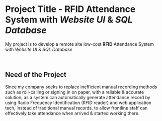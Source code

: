 <h1>Project Title - <b>RFID</b> Attendance System with <i>Website UI</i> & <i>SQL Database</i></h1>
<p>My project is to develop a remote site low-cost <b>RFID</b> Attendance System with <i>Website UI</i> & <i>SQL Database</i></p>
<br>
<h2>Need of the Project</h2>
<p>Since my company seeks to replace inefficient manual recording methods such as roll-calling or signing in on paper, with a reliable & accurate solution, as a system can automatically generate attendance record by using Radio Frequency Identification (RFID reader) and web application tech, instead of traditional manual records, to allow frontline staff can effectively take attendance when arrived & started working there.</p>
